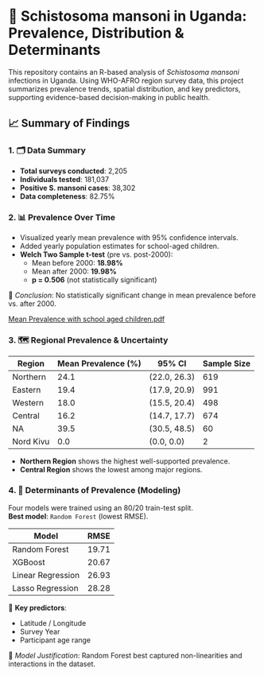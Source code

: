 # 🧪 Schistosoma mansoni in Uganda: Prevalence, Distribution & Determinants

This repository contains an R-based analysis of *Schistosoma mansoni* infections in Uganda. Using WHO-AFRO region survey data, this project summarizes prevalence trends, spatial distribution, and key predictors, supporting evidence-based decision-making in public health.

## 📈 Summary of Findings

### 1. 🗂️ Data Summary
- **Total surveys conducted**: 2,205  
- **Individuals tested**: 181,037  
- **Positive S. mansoni cases**: 38,302  
- **Data completeness**: 82.75%

### 2. 📊 Prevalence Over Time
- Visualized yearly mean prevalence with 95% confidence intervals.
- Added yearly population estimates for school-aged children.
- **Welch Two Sample t-test** (pre vs. post-2000):
  - Mean before 2000: **18.98%**
  - Mean after 2000: **19.98%**
  - **p = 0.506** (not statistically significant)

📌 *Conclusion*: No statistically significant change in mean prevalence before vs. after 2000.

[Mean Prevalence with school aged children.pdf](https://github.com/user-attachments/files/21015552/Mean.Prevalence.with.school.aged.children.pdf)

### 3. 🗺️ Regional Prevalence & Uncertainty

| Region      | Mean Prevalence (%) | 95% CI           | Sample Size |
|-------------|---------------------|------------------|-------------|
| Northern    | 24.1                | (22.0, 26.3)     | 619         |
| Eastern     | 19.4                | (17.9, 20.9)     | 991         |
| Western     | 18.0                | (15.5, 20.4)     | 498         |
| Central     | 16.2                | (14.7, 17.7)     | 674         |
| NA          | 39.5                | (30.5, 48.5)     | 60          |
| Nord Kivu   | 0.0                 | (0.0, 0.0)       | 2           |

- **Northern Region** shows the highest well-supported prevalence.
- **Central Region** shows the lowest among major regions.

### 4. 🤖 Determinants of Prevalence (Modeling)
Four models were trained using an 80/20 train-test split.  
**Best model**: `Random Forest` (lowest RMSE).

| Model             | RMSE   |
|------------------|--------|
| Random Forest     | 19.71  |
| XGBoost           | 20.67  |
| Linear Regression | 26.93  |
| Lasso Regression  | 28.28  |

🔑 **Key predictors**:
- Latitude / Longitude  
- Survey Year  
- Participant age range

📌 *Model Justification*: Random Forest best captured non-linearities and interactions in the dataset.


